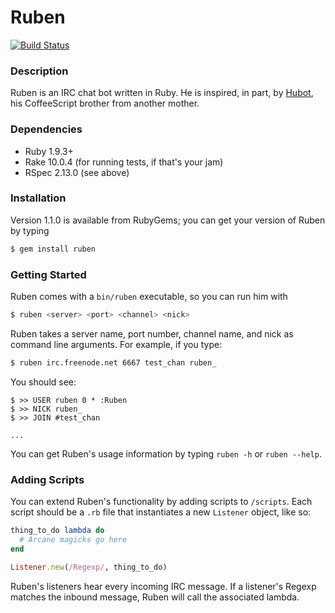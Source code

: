 Ruben
=====

[![Build Status](https://travis-ci.org/ericqweinstein/ruben.png)](https://travis-ci.org/ericqweinstein/ruben)

### Description
Ruben is an IRC chat bot written in Ruby. He is inspired, in part, by [Hubot](http://hubot.github.com/), his CoffeeScript brother from another mother.

### Dependencies
* Ruby 1.9.3+
* Rake 10.0.4 (for running tests, if that's your jam)
* RSpec 2.13.0 (see above)

### Installation
Version 1.1.0 is available from RubyGems; you can get your version of Ruben by typing

```bash
$ gem install ruben
```

### Getting Started
Ruben comes with a `bin/ruben` executable, so you can run him with

```bash
$ ruben <server> <port> <channel> <nick>
```

Ruben takes a server name, port number, channel name, and nick as command line arguments. For example, if you type:

```bash
$ ruben irc.freenode.net 6667 test_chan ruben_
```

You should see:

```
$ >> USER ruben 0 * :Ruben
$ >> NICK ruben_
$ >> JOIN #test_chan

...
```

You can get Ruben's usage information by typing `ruben -h` or `ruben --help`.

### Adding Scripts
You can extend Ruben's functionality by adding scripts to `/scripts`. Each script should be a `.rb` file that instantiates a new `Listener` object, like so:

```ruby
thing_to_do lambda do
  # Arcane magicks go here
end

Listener.new(/Regexp/, thing_to_do)
```

Ruben's listeners hear every incoming IRC message. If a listener's Regexp matches the inbound message, Ruben will call the associated lambda.
